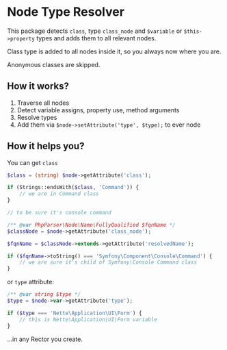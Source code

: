 # Node Type Resolver

This package detects `class`, type `class_node` and `$variable` or `$this->property` types and adds them to all relevant nodes.

Class type is added to all nodes inside it, so you always now where you are. 

Anonymous classes are skipped.


## How it works?

1. Traverse all nodes
2. Detect variable assigns, property use, method arguments
3. Resolve types 
4. Add them via `$node->setAttribute('type', $type);` to ever node


## How it helps you?

You can get `class` 

```php
$class = (string) $node->getAttribute('class');

if (Strings::endsWith($class, 'Command')) {
    // we are in Command class
}

// to be sure it's console command

/** @var PhpParser\Node\Name\FullyQualified $fqnName */
$classNode = $node->getAttribute('class_node');

$fqnName = $classNode->extends->getAttribute('resolvedName');

if ($fqnName->toString() === 'Symfony\Component\Console\Command') {
    // we are sure it's child of Symfony\Console Command class
}
```

or `type` attribute:

```php
/** @var string $type */
$type = $node->var->getAttribute('type');

if ($type === 'Nette\Application\UI\Form') {
    // this is Nette\Application\UI\Form variable
}
```

...in any Rector you create.